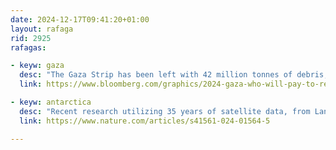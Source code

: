```yaml
---
date: 2024-12-17T09:41:20+01:00
layout: rafaga
rid: 2925
rafagas:

- keyw: gaza
  desc: "The Gaza Strip has been left with 42 million tonnes of debris, requiring a massive effort from various parties to rebuild the area"
  link: https://www.bloomberg.com/graphics/2024-gaza-who-will-pay-to-rebuild/

- keyw: antarctica
  desc: "Recent research utilizing 35 years of satellite data, from Landsat 5 to Landsat 8, has measured the increasing spread of vegetation in Antarctica, highlighting how it is becoming greener"
  link: https://www.nature.com/articles/s41561-024-01564-5

---
```

